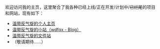 欢迎访问我的主页，这里聚合了我各种已经上线/正在开发/计划中/~~已烂尾~~的项目和网站，现有如下：
- [温带反气旋的个人主页](https://wdfqx.top/)
- [温带反气旋的小站（wdfqx - Blog）](https://blog.wdfqx.top/)
- [温带反气旋的文件站](https://pan.wdfqx.top)
- （敬请期待……）
